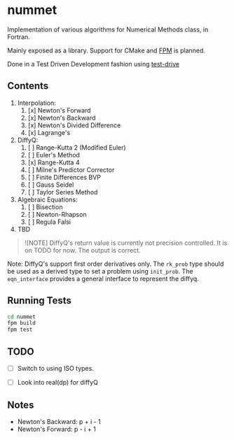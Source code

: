 # nummet

Implementation of various algorithms for Numerical Methods class, in Fortran.

Mainly exposed as a library. Support for CMake and [FPM](https://fpm.fortran-lang.org/) is planned.

Done in a Test Driven Development fashion using [test-drive](https://github.com/fortran-lang/test-drive)

## Contents

1. Interpolation:
    1. [x] Newton's Forward
    2. [x] Newton's Backward
    3. [x] Newton's Divided Difference
    4. [x] Lagrange's
2. DiffyQ:
    1. [ ] Range-Kutta 2 (Modified Euler)
    2. [ ] Euler's Method
    3. [x] Range-Kutta 4
    4. [ ] Milne's Predictor Corrector 
    5. [ ] Finite Differences BVP
    6. [ ] Gauss Seidel
    7. [ ] Taylor Series Method
3. Algebraic Equations:
    1. [ ] Bisection 
    2. [ ] Newton-Rhapson
    3. [ ] Regula Falsi
4. TBD

> ![NOTE]
> DiffyQ's return value is currently not precision controlled. It is on TODO for now. The output is correct.

Note: DiffyQ's support first order derivatives only. The `rk_prob` type should be used as a derived type to set a problem using `init_prob`. The `eqn_interface` provides a general interface to represent the diffyq.

## Running Tests

```bash
cd nummet
fpm build
fpm test
```

## TODO

- [ ] Switch to using ISO types.
- [ ] Look into real(dp) for diffyQ


## Notes

- Newton's Backward: p + i - 1
- Newton's Forward:  p - i + 1